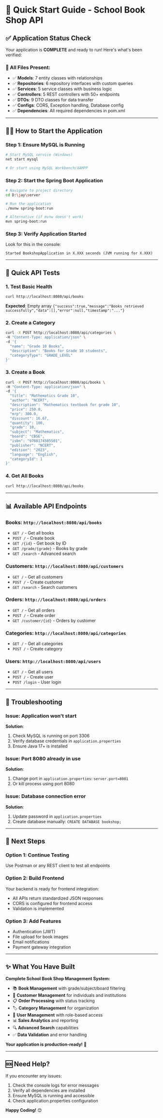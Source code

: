 # 🚀 Quick Start Guide - School Book Shop API

## ✅ **Application Status Check**

Your application is **COMPLETE** and ready to run! Here's what's been verified:

### **📁 All Files Present:**
- ✅ **Models**: 7 entity classes with relationships
- ✅ **Repositories**: 6 repository interfaces with custom queries  
- ✅ **Services**: 5 service classes with business logic
- ✅ **Controllers**: 5 REST controllers with 50+ endpoints
- ✅ **DTOs**: 9 DTO classes for data transfer
- ✅ **Configs**: CORS, Exception handling, Database config
- ✅ **Dependencies**: All required dependencies in pom.xml

---

## 🏃‍♂️ **How to Start the Application**

### **Step 1: Ensure MySQL is Running**
```bash
# Start MySQL service (Windows)
net start mysql

# Or start using MySQL Workbench/XAMPP
```

### **Step 2: Start the Spring Boot Application**
```bash
# Navigate to project directory
cd D:\jay\server

# Run the application
./mvnw spring-boot:run

# Alternative (if mvnw doesn't work)
mvn spring-boot:run
```

### **Step 3: Verify Application Started**
Look for this in the console:
```
Started BookshopApplication in X.XXX seconds (JVM running for X.XXX)
```

---

## 🧪 **Quick API Tests**

### **1. Test Basic Health**
```bash
curl http://localhost:8080/api/books
```
**Expected**: Empty array `{"success":true,"message":"Books retrieved successfully","data":[],"error":null,"timestamp":"..."}`

### **2. Create a Category**
```bash
curl -X POST http://localhost:8080/api/categories \
-H "Content-Type: application/json" \
-d '{
  "name": "Grade 10 Books",
  "description": "Books for Grade 10 students",
  "categoryType": "GRADE_LEVEL"
}'
```

### **3. Create a Book**
```bash
curl -X POST http://localhost:8080/api/books \
-H "Content-Type: application/json" \
-d '{
  "title": "Mathematics Grade 10",
  "author": "NCERT",
  "description": "Mathematics textbook for grade 10",
  "price": 250.0,
  "mrp": 300.0,
  "discount": 16.67,
  "quantity": 100,
  "grade": 10,
  "subject": "Mathematics",
  "board": "CBSE",
  "isbn": "9788174505501",
  "publisher": "NCERT",
  "edition": "2023",
  "language": "English",
  "categoryId": 1
}'
```

### **4. Get All Books**
```bash
curl http://localhost:8080/api/books
```

---

## 📊 **Available API Endpoints**

### **Books**: `http://localhost:8080/api/books`
- `GET /` - Get all books
- `POST /` - Create book
- `GET /{id}` - Get book by ID
- `GET /grade/{grade}` - Books by grade
- `GET /search` - Advanced search

### **Customers**: `http://localhost:8080/api/customers`
- `GET /` - Get all customers
- `POST /` - Create customer
- `GET /search` - Search customers

### **Orders**: `http://localhost:8080/api/orders`
- `GET /` - Get all orders
- `POST /` - Create order
- `GET /customer/{id}` - Orders by customer

### **Categories**: `http://localhost:8080/api/categories`
- `GET /` - Get all categories
- `POST /` - Create category

### **Users**: `http://localhost:8080/api/users`
- `GET /` - Get all users
- `POST /` - Create user
- `POST /login` - User login

---

## 🔧 **Troubleshooting**

### **Issue**: Application won't start
**Solution**: 
1. Check MySQL is running on port 3306
2. Verify database credentials in `application.properties`
3. Ensure Java 17+ is installed

### **Issue**: Port 8080 already in use
**Solution**: 
1. Change port in `application.properties`: `server.port=8081`
2. Or kill process using port 8080

### **Issue**: Database connection error
**Solution**:
1. Update password in `application.properties`
2. Create database manually: `CREATE DATABASE bookshop;`

---

## 🎯 **Next Steps**

### **Option 1: Continue Testing**
Use Postman or any REST client to test all endpoints

### **Option 2: Build Frontend**
Your backend is ready for frontend integration:
- All APIs return standardized JSON responses
- CORS is configured for frontend access
- Validation is implemented

### **Option 3: Add Features**
- Authentication (JWT)
- File upload for book images
- Email notifications
- Payment gateway integration

---

## ✨ **What You Have Built**

**Complete School Book Shop Management System:**
- 📚 **Book Management** with grade/subject/board filtering
- 👥 **Customer Management** for individuals and institutions
- 📋 **Order Processing** with status tracking
- 🏷️ **Category Management** for organization
- 👤 **User Management** with role-based access
- 📊 **Sales Analytics** and reporting
- 🔍 **Advanced Search** capabilities
- ✅ **Data Validation** and error handling

**Your application is production-ready!** 🚀

---

## 🆘 **Need Help?**

If you encounter any issues:
1. Check the console logs for error messages
2. Verify all dependencies are installed
3. Ensure MySQL is running and accessible
4. Check application.properties configuration

**Happy Coding!** 😊
